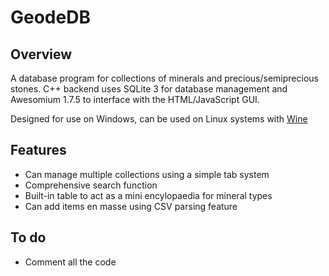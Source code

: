 # GeodeDB

## Overview
A database program for collections of minerals and precious/semiprecious stones. C++ backend uses SQLite 3 for database management and Awesomium 1.7.5 to interface with the HTML/JavaScript GUI.

Designed for use on Windows, can be used on Linux systems with [Wine](https://www.winehq.org/)

## Features
* Can manage multiple collections using a simple tab system
* Comprehensive search function
* Built-in table to act as a mini encylopaedia for mineral types
* Can add items en masse using CSV parsing feature

## To do
* Comment all the code
